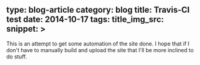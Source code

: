 type: blog-article
category: blog
title: Travis-CI test
date: 2014-10-17
tags:
title_img_src:
snippet: >
---

This is an attempt to get some automation of the site done. I hope that if I don't have to manually build and upload the site that I'll be more inclined to do stuff.